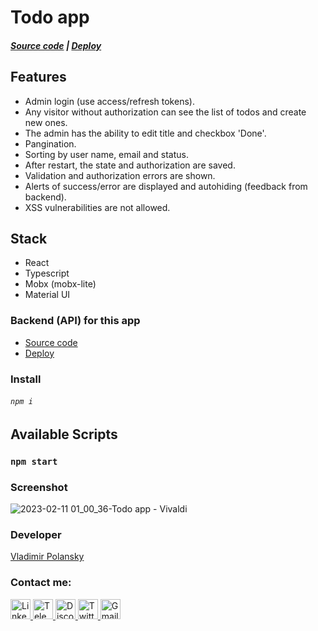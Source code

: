 # Todo app
##### [Source code](https://github.com/vovoka-path/todo-app) | [Deploy](https://todo-app-beegee.vercel.app)

## Features

- Admin login (use access/refresh tokens).
- Any visitor without authorization can see the list of todos and create new ones.
- The admin has the ability to edit title and checkbox 'Done'.
- Pangination.
- Sorting by user name, email and status.
- After restart, the state and authorization are saved.
- Validation and authorization errors are shown. 
- Alerts of success/error are displayed and autohiding (feedback from backend).
- XSS vulnerabilities are not allowed.


## Stack

- React
- Typescript
- Mobx (mobx-lite)
- Material UI

### Backend (API) for this app

- [Source code](https://github.com/vovoka-path/todo-app-api)
- [Deploy](https://todo-app-api-production.up.railway.app/)

### Install

###### `npm i`

## Available Scripts

### `npm start`

### Screenshot

![2023-02-11 01_00_36-Todo app - Vivaldi](https://user-images.githubusercontent.com/76701292/218207171-b25cbc05-597c-44e1-bd73-5fb50693b210.png)

### Developer

[Vladimir Polansky](https://vovoka.space)

### Contact me:

<p align="left">
  <a href="https://www.linkedin.com/in/areawed">
    <img alt="LinkedIn" src="https://img.shields.io/badge/LinkedIn-blue?style=for-the-badge&color=f0f6fc&logo=linkedin&logoColor=0A66C2" height="32" />
  </a>
  <a href="https://t.me/vovoka">
    <img alt="Telegram" src="https://img.shields.io/badge/Telegram-blue?style=for-the-badge&color=f0f6fc&logo=telegram&logoColor=26A5E4&s" height="32" />
  </a>
  <a href="https://discordapp.com/users/919948615399665675/">
    <img alt="Discord" src="https://img.shields.io/badge/Discord-blue?style=for-the-badge&color=f0f6fc&logo=discord&logoColor=5865F2" height="32" />
  </a>
  <a href="https://twitter.com/HocWmVhqQoDVK9m">
    <img alt="Twitter" src="https://img.shields.io/badge/Twitter-blue?style=for-the-badge&color=f0f6fc&logo=twitter&logoColor=1DA1F2" height="32" />
  </a>
  <a href="mailto:vovoka.path@gmail.com">
    <img alt="Gmail" src="https://img.shields.io/badge/Gmail-blue?style=for-the-badge&color=f0f6fc&logo=gmail&logoColor=EA4335" height="32" />
  </a>
</p>
